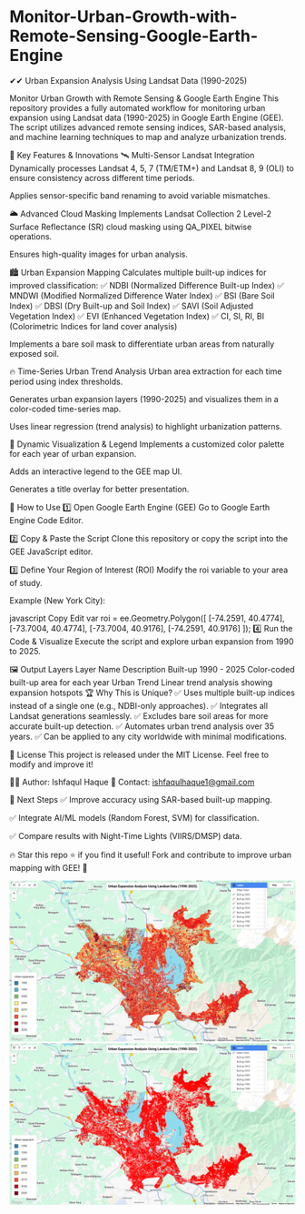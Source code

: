 # Monitor-Urban-Growth-with-Remote-Sensing-Google-Earth-Engine

✔✔ Urban Expansion Analysis Using Landsat Data (1990-2025)

Monitor Urban Growth with Remote Sensing & Google Earth Engine
This repository provides a fully automated workflow for monitoring urban expansion using Landsat data (1990-2025) in Google Earth Engine (GEE). The script utilizes advanced remote sensing indices, SAR-based analysis, and machine learning techniques to map and analyze urbanization trends.

🚀 Key Features & Innovations
🛰️ Multi-Sensor Landsat Integration
Dynamically processes Landsat 4, 5, 7 (TM/ETM+) and Landsat 8, 9 (OLI) to ensure consistency across different time periods.

Applies sensor-specific band renaming to avoid variable mismatches.

🌥️ Advanced Cloud Masking
Implements Landsat Collection 2 Level-2 Surface Reflectance (SR) cloud masking using QA_PIXEL bitwise operations.

Ensures high-quality images for urban analysis.

🏙️ Urban Expansion Mapping
Calculates multiple built-up indices for improved classification:
✅ NDBI (Normalized Difference Built-up Index)
✅ MNDWI (Modified Normalized Difference Water Index)
✅ BSI (Bare Soil Index)
✅ DBSI (Dry Built-up and Soil Index)
✅ SAVI (Soil Adjusted Vegetation Index)
✅ EVI (Enhanced Vegetation Index)
✅ CI, SI, RI, BI (Colorimetric Indices for land cover analysis)

Implements a bare soil mask to differentiate urban areas from naturally exposed soil.

🔥 Time-Series Urban Trend Analysis
Urban area extraction for each time period using index thresholds.

Generates urban expansion layers (1990-2025) and visualizes them in a color-coded time-series map.

Uses linear regression (trend analysis) to highlight urbanization patterns.

🎨 Dynamic Visualization & Legend
Implements a customized color palette for each year of urban expansion.

Adds an interactive legend to the GEE map UI.

Generates a title overlay for better presentation.

🔧 How to Use
1️⃣ Open Google Earth Engine (GEE)
Go to Google Earth Engine Code Editor.

2️⃣ Copy & Paste the Script
Clone this repository or copy the script into the GEE JavaScript editor.

3️⃣ Define Your Region of Interest (ROI)
Modify the roi variable to your area of study.

Example (New York City):

javascript
Copy
Edit
var roi = ee.Geometry.Polygon([
  [-74.2591, 40.4774], [-73.7004, 40.4774],
  [-73.7004, 40.9176], [-74.2591, 40.9176]
]);
4️⃣ Run the Code & Visualize
Execute the script and explore urban expansion from 1990 to 2025.

🖼️ Output Layers
Layer Name	Description
Built-up 1990 - 2025	Color-coded built-up area for each year
Urban Trend	Linear trend analysis showing expansion hotspots
🏆 Why This is Unique?
✅ Uses multiple built-up indices instead of a single one (e.g., NDBI-only approaches).
✅ Integrates all Landsat generations seamlessly.
✅ Excludes bare soil areas for more accurate built-up detection.
✅ Automates urban trend analysis over 35 years.
✅ Can be applied to any city worldwide with minimal modifications.

📜 License
This project is released under the MIT License. Feel free to modify and improve it!

👨‍💻 Author: Ishfaqul Haque
📩 Contact: ishfaqulhaque1@gmail.com

🔗 Next Steps
✅ Improve accuracy using SAR-based built-up mapping.

✅ Integrate AI/ML models (Random Forest, SVM) for classification.

✅ Compare results with Night-Time Lights (VIIRS/DMSP) data.

🔥 Star this repo ⭐ if you find it useful! Fork and contribute to improve urban mapping with GEE! 🚀

![](https://github.com/IsfacoolGIS/Monitor-Urban-Growth-with-Remote-Sensing-Google-Earth-Engine/blob/b8f73373c918a9c96a64d89e7abc4639edcbbbc7/Screenshot%20(173).png)
![](https://github.com/IsfacoolGIS/Monitor-Urban-Growth-with-Remote-Sensing-Google-Earth-Engine/blob/1dd6028b3d56349e885bd185681c848528d10eaa/Screenshot%20(174).png)
